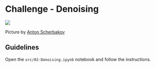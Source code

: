 # Challenge - Denoising

![](https://images.unsplash.com/photo-1548069124-75c4a08968cc?ixlib=rb-1.2.1&ixid=eyJhcHBfaWQiOjEyMDd9&auto=format&fit=crop&w=1050&q=80)

Picture by [Anton Scherbakov](https://unsplash.com/photos/ZLBUaIsaY6k)

## Guidelines

Open the `src/02-Denoising.ipynb` notebook and follow the instructions.
